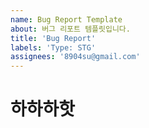 ```yaml
---
name: Bug Report Template
about: 버그 리포트 템플릿입니다.
title: 'Bug Report'
labels: 'Type: STG'
assignees: '8904su@gmail.com'
---
```



# 하하하핫
